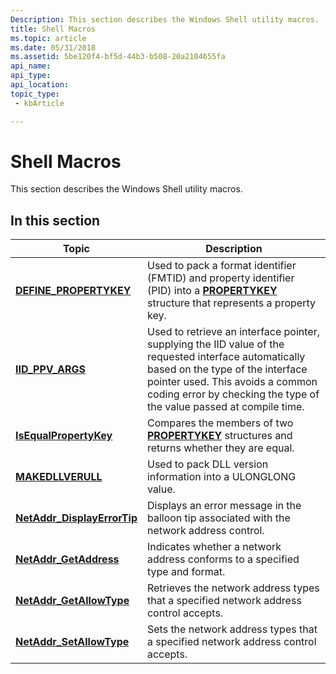 ```yaml
---
Description: This section describes the Windows Shell utility macros.
title: Shell Macros
ms.topic: article
ms.date: 05/31/2018
ms.assetid: 5be120f4-bf5d-44b3-b508-20a2104655fa
api_name: 
api_type: 
api_location: 
topic_type: 
 - kbArticle

---
```


# Shell Macros

This section describes the Windows Shell utility macros.

## In this section



| Topic                                                                  | Description                                                                                                                                                                                                                                                     |
|------------------------------------------------------------------------|-----------------------------------------------------------------------------------------------------------------------------------------------------------------------------------------------------------------------------------------------------------------|
| [**DEFINE\_PROPERTYKEY**](/windows/desktop/api/Propkeydef/nf-propkeydef-define_propertykey)<br/>           | Used to pack a format identifier (FMTID) and property identifier (PID) into a [**PROPERTYKEY**](/windows/win32/api/wtypes/ns-wtypes-propertykey) structure that represents a property key.<br/>                                                                                    |
| [**IID\_PPV\_ARGS**](/windows/win32/api/combaseapi/nf-combaseapi-iid_ppv_args)<br/>                      | Used to retrieve an interface pointer, supplying the IID value of the requested interface automatically based on the type of the interface pointer used. This avoids a common coding error by checking the type of the value passed at compile time.<br/> |
| [**IsEqualPropertyKey**](/windows/desktop/api/Propkeydef/nf-propkeydef-isequalpropertykey)<br/>            | Compares the members of two [**PROPERTYKEY**](/windows/win32/api/wtypes/ns-wtypes-propertykey) structures and returns whether they are equal.<br/>                                                                                                                                 |
| [**MAKEDLLVERULL**](/windows/desktop/api/Shlwapi/nf-shlwapi-makedllverull)<br/>                      | Used to pack DLL version information into a ULONGLONG value.<br/>                                                                                                                                                                                         |
| [**NetAddr\_DisplayErrorTip**](/windows/desktop/api/Shellapi/nf-shellapi-netaddr_displayerrortip)<br/> | Displays an error message in the balloon tip associated with the network address control.<br/>                                                                                                                                                            |
| [**NetAddr\_GetAddress**](/windows/desktop/api/Shellapi/nf-shellapi-netaddr_getaddress)<br/>           | Indicates whether a network address conforms to a specified type and format.<br/>                                                                                                                                                                         |
| [**NetAddr\_GetAllowType**](/windows/desktop/api/Shellapi/nf-shellapi-netaddr_getallowtype)<br/>       | Retrieves the network address types that a specified network address control accepts.<br/>                                                                                                                                                                |
| [**NetAddr\_SetAllowType**](/windows/desktop/api/Shellapi/nf-shellapi-netaddr_setallowtype)<br/>       | Sets the network address types that a specified network address control accepts.<br/>                                                                                                                                                                     |



 

 

 
